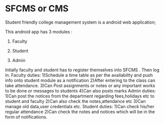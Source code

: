 # SFCMS or CMS
Student friendly college management system is a android web application;

This android app has 3 modules :
1) Faculty

2) Student

3) Admin

Intially faculty and student has to register themselves into SFCMS .
Then log in.
Faculty duties:
1)Schedule a time table as per the availability and push info onto student module as a notification
2)After entering to the class can take attendance.
3)Can Post assignments or notes or any important works to be done or messages to students
4)Can also posts marks
Admin duties:
1)Can post the notices from the department regarding fees,holidays etc to student and faculty
2)Can also check the notes,attendance etc 
3)Can manage old data,user credentials etc.
Student duties:
1)Can check his/her regular attendance
2)Can check the notes and notices which will be in the form of notifications.
